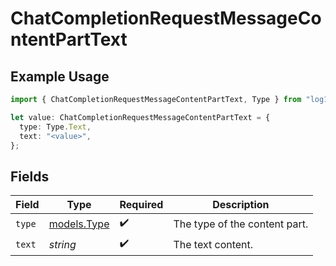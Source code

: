 # ChatCompletionRequestMessageContentPartText

## Example Usage

```typescript
import { ChatCompletionRequestMessageContentPartText, Type } from "log10ts";

let value: ChatCompletionRequestMessageContentPartText = {
  type: Type.Text,
  text: "<value>",
};
```

## Fields

| Field                            | Type                             | Required                         | Description                      |
| -------------------------------- | -------------------------------- | -------------------------------- | -------------------------------- |
| `type`                           | [models.Type](../models/type.md) | :heavy_check_mark:               | The type of the content part.    |
| `text`                           | *string*                         | :heavy_check_mark:               | The text content.                |